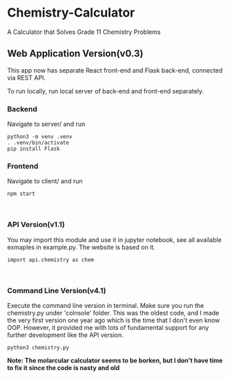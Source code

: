 # Chemistry-Calculator

A Calculator that Solves Grade 11 Chemistry Problems

## Web Application Version(v0.3)

This app now has separate React front-end and Flask back-end, connected via REST API.

To run locally, run local server of back-end and front-end separately.

### Backend
Navigate to server/ and run
```shell
python3 -m venv .venv
. .venv/bin/activate
pip install Flask
```

### Frontend
Navigate to client/ and run
```shell
npm start
```

<br>

### API Version(v1.1)

You may import this module and use it in jupyter notebook, see all available exmaples in example.py. The website is based on it.

```python3
import api.chemistry as chem
```
<br>

### Command Line Version(v4.1)

Execute the command line version in terminal. Make sure you run the chemistry.py under 'colnsole' folder. This was the oldest code, and I made the very first version one year ago which is the time that I don't even know OOP. However, it provided me with lots of fundamental support for any further development like the API version.

```shell
python3 chemistry.py
```

**Note: The molarcular calculator seems to be borken, but I don't have time to fix it since the code is nasty and old**
